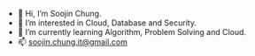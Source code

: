 - 👋 Hi, I’m Soojin Chung.
- 👀 I’m interested in Cloud, Database and Security.
- 🌱 I’m currently learning Algorithm, Problem Solving and Cloud. 
- 📫 soojin.chung.it@gmail.com

<!---
soojin-chung-96/soojin-chung-96 is a ✨ special ✨ repository because its `README.md` (this file) appears on your GitHub profile.
You can click the Preview link to take a look at your changes.
--->
